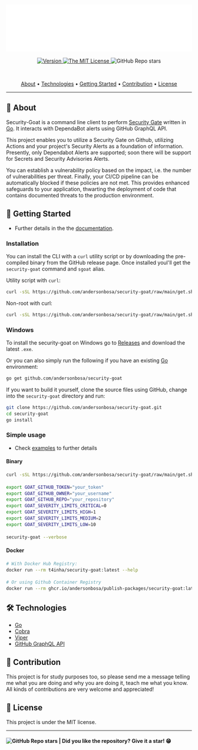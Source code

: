 <section align="center">

  <img src="docs/assets/banner.svg" title="Project banner" alt="Project banner" />

<br>

<p>
  <a href="./security-goat/.version">
    <img src="https://img.shields.io/badge/version-0.0.1-yellow.svg?style=flat-square" alt="Version">
  </a>
  <a href="./LICENSE">
    <img src="https://img.shields.io/badge/license-MIT-green.svg?style=flat-square" alt="The MIT License">
  </a>
  <img src="https://img.shields.io/github/stars/andersonbosa/security-goat?style=flat-square" alt="GitHub Repo stars">
</p>

<br>

  <!-- badges -->

  <p>
    <a href="#about">About</a> •
    <a href="#technologies">Technologies</a> •
    <a href="#getting-started">Getting Started</a> •
    <a href="#contribution">Contribution</a> •
    <a href="#license">License</a>
  </p>
</section>

---


<h2 id="about">💬 About</h2>

Security-Goat is a command line client to perform [Security Gate](#) written in [Go](#). It interacts with DependaBot alerts using GitHub GraphQL API.

This project enables you to utilize a Security Gate on Github, utilizing Actions and your
project's Security Alerts as a foundation of information. Presently, only Dependabot Alerts are supported;
soon there will be support for Secrets and Security Advisories Alerts.

You can establish a vulnerability policy based on the impact, i.e. the number of vulnerabilities
per threat. Finally, your CI/CD pipeline can be automatically blocked if these policies are not met.
This provides enhanced safeguards to your application, thwarting the deployment of code that contains
documented threats to the production environment.

<h2 id="getting-started"> 🚶 Getting Started</h2>

* Further details in the the [documentation](docs/index.md).

### Installation

You can install the CLI with a `curl` utility script or by downloading the pre-compiled binary from the GitHub release page.
Once installed youl'll get the `security-goat` command and `sgoat` alias.

Utility script with `curl`:
```bash
curl -sSL https://github.com/andersonbosa/security-goat/raw/main/get.sh | sudo sh
```

Non-root with curl:
```bash
curl -sSL https://github.com/andersonbosa/security-goat/raw/main/get.sh | sh
```

### Windows
To install the security-goat on Windows go to [Releases](https://github.com/andersonbosa/security-goat/releases) and download the latest `.exe`.


Or you can also simply run the following if you have an existing [Go](https://golang.org) environment:
```bash
go get github.com/andersonbosa/security-goat
```

If you want to build it yourself, clone the source files using GitHub, change into the `security-goat` directory and run:
```bash
git clone https://github.com/andersonbosa/security-goat.git
cd security-goat
go install
```

### Simple usage

- Check [examples](https://github.com/andersonbosa/security-goat/blob/main/examples/README.md) to further details

#### Binary

```bash
curl -sSL https://github.com/andersonbosa/security-goat/raw/main/get.sh | sh

export GOAT_GITHUB_TOKEN="your_token"
export GOAT_GITHUB_OWNER="your_username"
export GOAT_GITHUB_REPO="your_repository"
export GOAT_SEVERITY_LIMITS_CRITICAL=0
export GOAT_SEVERITY_LIMITS_HIGH=1
export GOAT_SEVERITY_LIMITS_MEDIUM=2
export GOAT_SEVERITY_LIMITS_LOW=10

security-goat --verbose 
```

#### Docker

```bash
# With Docker Hub Registry:
docker run --rm t4inha/security-goat:latest --help

# Or using Github Container Registry
docker run --rm ghcr.io/andersonbosa/publish-packages/security-goat:latest --help
```

<h2 id="technologies"> 🛠️ Technologies</h2>

* [Go](#)
* [Cobra](#)
* [Viper](#)
* [GitHub GraphQL API](#)


<h2 id="contribution">🤝 Contribution</h2>

<p>
  This project is for study purposes too, so please send me a message telling me what you are doing and why you are doing it, teach me what you know. All kinds of contributions are very welcome and appreciated!
</p>



<h2 id="license"> 📝 License</h2>

This project is under the MIT license.

---

<h4>  
  <img alt="GitHub Repo stars" src="https://img.shields.io/github/stars/andersonbosa/security-goat?style=social">
  | Did you like the repository? Give it a star! 😁
</h4>


<!-- Links -->
